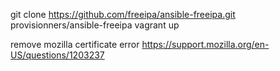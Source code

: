 git clone https://github.com/freeipa/ansible-freeipa.git provisionners/ansible-freeipa
vagrant up



remove mozilla certificate error
https://support.mozilla.org/en-US/questions/1203237